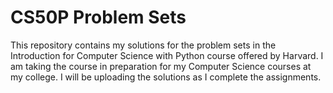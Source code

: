 # CS50P Problem Sets
This repository contains my solutions for the problem sets in the Introduction for Computer Science with Python course offered by Harvard. I am taking the course in preparation for my Computer Science courses at my college. I will be uploading the solutions as I complete the assignments.

